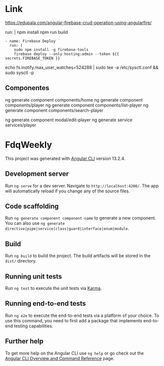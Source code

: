 # Link
https://edupala.com/angular-firebase-crud-operation-using-angularfire/


   run: |
        npm install
        npm run build
    
    - name: Firebase Deploy
      run: |
        sudo npm install -g firebase-tools
        firebase deploy --only hosting:admin --token ${{ secrets.FIREBASE_TOKEN }}


echo fs.inotify.max_user_watches=524288 | sudo tee -a /etc/sysctl.conf && sudo sysctl -p


## Componentes
ng generate component components/home
ng generate component components/player
ng generate component components/list-player
ng generate component components/search-player

ng generate component modal/edit-player
ng generate service services/player

# FdqWeekly

This project was generated with [Angular CLI](https://github.com/angular/angular-cli) version 13.2.4.

## Development server

Run `ng serve` for a dev server. Navigate to `http://localhost:4200/`. The app will automatically reload if you change any of the source files.

## Code scaffolding

Run `ng generate component component-name` to generate a new component. You can also use `ng generate directive|pipe|service|class|guard|interface|enum|module`.

## Build

Run `ng build` to build the project. The build artifacts will be stored in the `dist/` directory.

## Running unit tests

Run `ng test` to execute the unit tests via [Karma](https://karma-runner.github.io).

## Running end-to-end tests

Run `ng e2e` to execute the end-to-end tests via a platform of your choice. To use this command, you need to first add a package that implements end-to-end testing capabilities.

## Further help

To get more help on the Angular CLI use `ng help` or go check out the [Angular CLI Overview and Command Reference](https://angular.io/cli) page.

